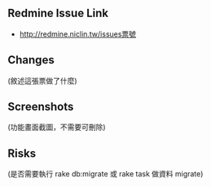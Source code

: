 ## Redmine Issue Link

* http://redmine.niclin.tw/issues票號

## Changes

(敘述這張票做了什麼)

## Screenshots

(功能畫面截圖，不需要可刪除)

## Risks

(是否需要執行 rake db:migrate 或 rake task 做資料 migrate)

